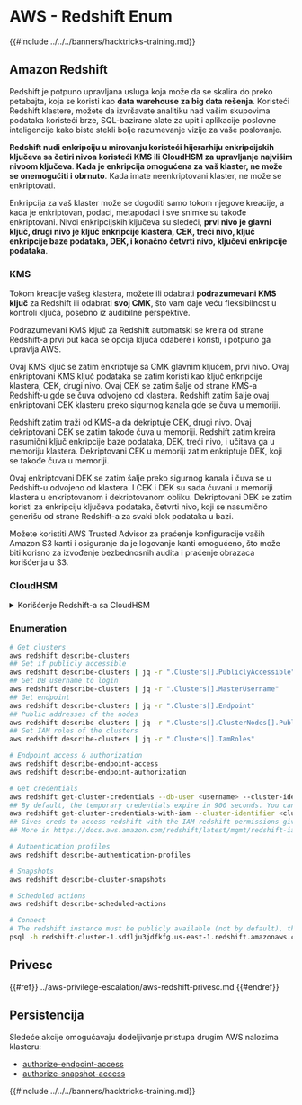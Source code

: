 # AWS - Redshift Enum

{{#include ../../../banners/hacktricks-training.md}}

## Amazon Redshift

Redshift je potpuno upravljana usluga koja može da se skalira do preko petabajta, koja se koristi kao **data warehouse za big data rešenja**. Koristeći Redshift klastere, možete da izvršavate analitiku nad vašim skupovima podataka koristeći brze, SQL-bazirane alate za upit i aplikacije poslovne inteligencije kako biste stekli bolje razumevanje vizije za vaše poslovanje.

**Redshift nudi enkripciju u mirovanju koristeći hijerarhiju enkripcijskih ključeva sa četiri nivoa koristeći KMS ili CloudHSM za upravljanje najvišim nivoom ključeva**. **Kada je enkripcija omogućena za vaš klaster, ne može se onemogućiti i obrnuto**. Kada imate neenkriptovani klaster, ne može se enkriptovati.

Enkripcija za vaš klaster može se dogoditi samo tokom njegove kreacije, a kada je enkriptovan, podaci, metapodaci i sve snimke su takođe enkriptovani. Nivoi enkripcijskih ključeva su sledeći, **prvi nivo je glavni ključ, drugi nivo je ključ enkripcije klastera, CEK, treći nivo, ključ enkripcije baze podataka, DEK, i konačno četvrti nivo, ključevi enkripcije podataka**.

### KMS

Tokom kreacije vašeg klastera, možete ili odabrati **podrazumevani KMS ključ** za Redshift ili odabrati **svoj CMK**, što vam daje veću fleksibilnost u kontroli ključa, posebno iz audibilne perspektive.

Podrazumevani KMS ključ za Redshift automatski se kreira od strane Redshift-a prvi put kada se opcija ključa odabere i koristi, i potpuno ga upravlja AWS.

Ovaj KMS ključ se zatim enkriptuje sa CMK glavnim ključem, prvi nivo. Ovaj enkriptovani KMS ključ podataka se zatim koristi kao ključ enkripcije klastera, CEK, drugi nivo. Ovaj CEK se zatim šalje od strane KMS-a Redshift-u gde se čuva odvojeno od klastera. Redshift zatim šalje ovaj enkriptovani CEK klasteru preko sigurnog kanala gde se čuva u memoriji.

Redshift zatim traži od KMS-a da dekriptuje CEK, drugi nivo. Ovaj dekriptovani CEK se zatim takođe čuva u memoriji. Redshift zatim kreira nasumični ključ enkripcije baze podataka, DEK, treći nivo, i učitava ga u memoriju klastera. Dekriptovani CEK u memoriji zatim enkriptuje DEK, koji se takođe čuva u memoriji.

Ovaj enkriptovani DEK se zatim šalje preko sigurnog kanala i čuva se u Redshift-u odvojeno od klastera. I CEK i DEK su sada čuvani u memoriji klastera u enkriptovanom i dekriptovanom obliku. Dekriptovani DEK se zatim koristi za enkripciju ključeva podataka, četvrti nivo, koji se nasumično generišu od strane Redshift-a za svaki blok podataka u bazi.

Možete koristiti AWS Trusted Advisor za praćenje konfiguracije vaših Amazon S3 kanti i osiguranje da je logovanje kanti omogućeno, što može biti korisno za izvođenje bezbednosnih audita i praćenje obrazaca korišćenja u S3.

### CloudHSM

<details>

<summary>Korišćenje Redshift-a sa CloudHSM</summary>

Kada radite sa CloudHSM za izvođenje vaše enkripcije, prvo morate postaviti poverljivu vezu između vašeg HSM klijenta i Redshift-a koristeći klijentske i serverske sertifikate.

Ova veza je potrebna za obezbeđivanje sigurnih komunikacija, omogućavajući slanje enkripcijskih ključeva između vašeg HSM klijenta i vaših Redshift klastera. Koristeći nasumično generisani privatni i javni ključ, Redshift kreira javni klijentski sertifikat, koji je enkriptovan i čuvan od strane Redshift-a. Ovaj sertifikat mora biti preuzet i registrovan kod vašeg HSM klijenta, i dodeljen ispravnoj HSM particiji.

Zatim morate konfigurisati Redshift sa sledećim detaljima vašeg HSM klijenta: IP adresa HSM-a, naziv HSM particije, lozinka HSM particije, i javni HSM serverski sertifikat, koji je enkriptovan od strane CloudHSM koristeći unutrašnji glavni ključ. Kada su ovi podaci dostavljeni, Redshift će potvrditi i verifikovati da može da se poveže i pristupi razvoju particije.

Ako vaša interna pravila bezbednosti ili upravljačke kontrole nalažu da morate primeniti rotaciju ključeva, onda je to moguće sa Redshift-om koji vam omogućava da rotirate enkripcijske ključeve za enkriptovane klastere, međutim, morate biti svesni da će tokom procesa rotacije klaster biti nedostupan na vrlo kratak period, pa je najbolje rotirati ključeve samo kada je to potrebno, ili ako smatrate da su možda kompromitovani.

Tokom rotacije, Redshift će rotirati CEK za vaš klaster i za sve rezervne kopije tog klastera. Rotiraće DEK za klaster, ali nije moguće rotirati DEK za snimke pohranjene u S3 koje su enkriptovane koristeći DEK. Staviće klaster u stanje 'rotacije ključeva' dok se proces ne završi kada će status ponovo biti 'dostupan'.

</details>

### Enumeration
```bash
# Get clusters
aws redshift describe-clusters
## Get if publicly accessible
aws redshift describe-clusters | jq -r ".Clusters[].PubliclyAccessible"
## Get DB username to login
aws redshift describe-clusters | jq -r ".Clusters[].MasterUsername"
## Get endpoint
aws redshift describe-clusters | jq -r ".Clusters[].Endpoint"
## Public addresses of the nodes
aws redshift describe-clusters | jq -r ".Clusters[].ClusterNodes[].PublicIPAddress"
## Get IAM roles of the clusters
aws redshift describe-clusters | jq -r ".Clusters[].IamRoles"

# Endpoint access & authorization
aws redshift describe-endpoint-access
aws redshift describe-endpoint-authorization

# Get credentials
aws redshift get-cluster-credentials --db-user <username> --cluster-identifier <cluster-id>
## By default, the temporary credentials expire in 900 seconds. You can optionally specify a duration between 900 seconds (15 minutes) and 3600 seconds (60 minutes).
aws redshift get-cluster-credentials-with-iam --cluster-identifier <cluster-id>
## Gives creds to access redshift with the IAM redshift permissions given to the current AWS account
## More in https://docs.aws.amazon.com/redshift/latest/mgmt/redshift-iam-access-control-identity-based.html

# Authentication profiles
aws redshift describe-authentication-profiles

# Snapshots
aws redshift describe-cluster-snapshots

# Scheduled actions
aws redshift describe-scheduled-actions

# Connect
# The redshift instance must be publicly available (not by default), the sg need to allow inbounds connections to the port and you need creds
psql -h redshift-cluster-1.sdflju3jdfkfg.us-east-1.redshift.amazonaws.com -U admin -d dev -p 5439
```
## Privesc

{{#ref}}
../aws-privilege-escalation/aws-redshift-privesc.md
{{#endref}}

## Persistencija

Sledeće akcije omogućavaju dodeljivanje pristupa drugim AWS nalozima klasteru:

- [authorize-endpoint-access](https://docs.aws.amazon.com/cli/latest/reference/redshift/authorize-endpoint-access.html)
- [authorize-snapshot-access](https://docs.aws.amazon.com/cli/latest/reference/redshift/authorize-snapshot-access.html)

{{#include ../../../banners/hacktricks-training.md}}

